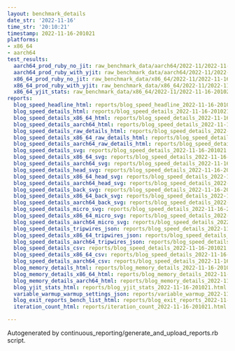 ```yaml
---
layout: benchmark_details
date_str: '2022-11-16'
time_str: '20:10:21'
timestamp: 2022-11-16-201021
platforms:
- x86_64
- aarch64
test_results:
  aarch64_prod_ruby_no_jit: raw_benchmark_data/aarch64/2022-11/2022-11-16-201021_basic_benchmark_aarch64_prod_ruby_no_jit.json
  aarch64_prod_ruby_with_yjit: raw_benchmark_data/aarch64/2022-11/2022-11-16-201021_basic_benchmark_aarch64_prod_ruby_with_yjit.json
  x86_64_prod_ruby_no_jit: raw_benchmark_data/x86_64/2022-11/2022-11-16-201021_basic_benchmark_x86_64_prod_ruby_no_jit.json
  x86_64_prod_ruby_with_yjit: raw_benchmark_data/x86_64/2022-11/2022-11-16-201021_basic_benchmark_x86_64_prod_ruby_with_yjit.json
  x86_64_yjit_stats: raw_benchmark_data/x86_64/2022-11/2022-11-16-201021_basic_benchmark_x86_64_yjit_stats.json
reports:
  blog_speed_headline_html: reports/blog_speed_headline_2022-11-16-201021.html
  blog_speed_details_html: reports/blog_speed_details_2022-11-16-201021.html
  blog_speed_details_x86_64_html: reports/blog_speed_details_2022-11-16-201021.x86_64.html
  blog_speed_details_aarch64_html: reports/blog_speed_details_2022-11-16-201021.aarch64.html
  blog_speed_details_raw_details_html: reports/blog_speed_details_2022-11-16-201021.raw_details.html
  blog_speed_details_x86_64_raw_details_html: reports/blog_speed_details_2022-11-16-201021.x86_64.raw_details.html
  blog_speed_details_aarch64_raw_details_html: reports/blog_speed_details_2022-11-16-201021.aarch64.raw_details.html
  blog_speed_details_svg: reports/blog_speed_details_2022-11-16-201021.svg
  blog_speed_details_x86_64_svg: reports/blog_speed_details_2022-11-16-201021.x86_64.svg
  blog_speed_details_aarch64_svg: reports/blog_speed_details_2022-11-16-201021.aarch64.svg
  blog_speed_details_head_svg: reports/blog_speed_details_2022-11-16-201021.head.svg
  blog_speed_details_x86_64_head_svg: reports/blog_speed_details_2022-11-16-201021.x86_64.head.svg
  blog_speed_details_aarch64_head_svg: reports/blog_speed_details_2022-11-16-201021.aarch64.head.svg
  blog_speed_details_back_svg: reports/blog_speed_details_2022-11-16-201021.back.svg
  blog_speed_details_x86_64_back_svg: reports/blog_speed_details_2022-11-16-201021.x86_64.back.svg
  blog_speed_details_aarch64_back_svg: reports/blog_speed_details_2022-11-16-201021.aarch64.back.svg
  blog_speed_details_micro_svg: reports/blog_speed_details_2022-11-16-201021.micro.svg
  blog_speed_details_x86_64_micro_svg: reports/blog_speed_details_2022-11-16-201021.x86_64.micro.svg
  blog_speed_details_aarch64_micro_svg: reports/blog_speed_details_2022-11-16-201021.aarch64.micro.svg
  blog_speed_details_tripwires_json: reports/blog_speed_details_2022-11-16-201021.tripwires.json
  blog_speed_details_x86_64_tripwires_json: reports/blog_speed_details_2022-11-16-201021.x86_64.tripwires.json
  blog_speed_details_aarch64_tripwires_json: reports/blog_speed_details_2022-11-16-201021.aarch64.tripwires.json
  blog_speed_details_csv: reports/blog_speed_details_2022-11-16-201021.csv
  blog_speed_details_x86_64_csv: reports/blog_speed_details_2022-11-16-201021.x86_64.csv
  blog_speed_details_aarch64_csv: reports/blog_speed_details_2022-11-16-201021.aarch64.csv
  blog_memory_details_html: reports/blog_memory_details_2022-11-16-201021.html
  blog_memory_details_x86_64_html: reports/blog_memory_details_2022-11-16-201021.x86_64.html
  blog_memory_details_aarch64_html: reports/blog_memory_details_2022-11-16-201021.aarch64.html
  blog_yjit_stats_html: reports/blog_yjit_stats_2022-11-16-201021.html
  variable_warmup_warmup_settings_json: reports/variable_warmup_2022-11-16-201021.warmup_settings.json
  blog_exit_reports_bench_list_html: reports/blog_exit_reports_2022-11-16-201021.bench_list.html
  iteration_count_html: reports/iteration_count_2022-11-16-201021.html

---
```

Autogenerated by continuous_reporting/generate_and_upload_reports.rb script.
